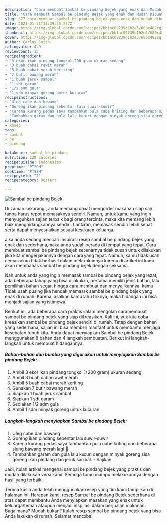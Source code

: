 ```yaml
---
description: "Cara membuat Sambal be pindang Bejek yang enak dan Mudah Dibuat"
title: "Cara membuat Sambal be pindang Bejek yang enak dan Mudah Dibuat"
slug: 677-cara-membuat-sambal-be-pindang-bejek-yang-enak-dan-mudah-dibuat
date: 2021-01-21T13:39:35.237Z
image: https://img-global.cpcdn.com/recipes/bb1ac09239d1b2e5/680x482cq70/sambal-be-pindang-bejek-foto-resep-utama.jpg
thumbnail: https://img-global.cpcdn.com/recipes/bb1ac09239d1b2e5/680x482cq70/sambal-be-pindang-bejek-foto-resep-utama.jpg
cover: https://img-global.cpcdn.com/recipes/bb1ac09239d1b2e5/680x482cq70/sambal-be-pindang-bejek-foto-resep-utama.jpg
author: Carlos Smith
ratingvalue: 4.9
reviewcount: 13
recipeingredient:
- "3 ekor ikan pindang tongkol 200 gram ukuran sedang"
- "3 buah cabai rawit merah"
- "5 buah cabai merah keriting"
- "7 butir bawang merah"
- "1 buah jeruk sambal"
- "1 sdt garam"
- "1/2 sdm gula"
- "1 sdm minyak goreng untuk kucuran"
recipeinstructions:
- "Uleg cabe dan bawang"
- "Goreng ikan pindang sebentar lalu suwir-suwir"
- "Karena kurang pedas saya tambahkan pula cabe kriting dan beberapa siung bawang merah lagi 🤭"
- "Tambahkan garam dan gula lalu kucuri dengan minyak goreng sisa goreng ikan pindang dan jeruk sambal. Sajikan"
categories:
- Resep
tags:
- sambal
- be
- pindang

katakunci: sambal be pindang 
nutrition: 120 calories
recipecuisine: Indonesian
preptime: "PT20M"
cooktime: "PT57M"
recipeyield: "2"
recipecategory: Dessert

---
```



![Sambal be pindang Bejek](https://img-global.cpcdn.com/recipes/bb1ac09239d1b2e5/680x482cq70/sambal-be-pindang-bejek-foto-resep-utama.jpg)

Di zaman  sekarang , anda memang dapat mengorder makanan siap saji tanpa harus repot memasaknya sendiri. Namun, untuk kamu yang ingin menyuguhkan sajian terbaik bagi orang tercinta, maka kita memang lebih baik menghidangkannya sendiri. Lantaran, memasak sendiri lebih sehat serta dapat menyesuaikan sesuai kesukaan keluarga.

Jika anda sedang mencari inspirasi resep sambal be pindang bejek yang enak dan sederhana,maka anda sudah berada di tempat yang tepat. Cara membuat sambal be pindang bejek  sebenarnya tidak susah untuk dilakukan jika kita mengerjakannya dengan cara yang tepat. Namun, kamu tidak usah cemas akan tidak berhasil dalam melakukannya 
karena di artikel ini kami akan membahas sambal be pindang bejek dengan seksama.  



Nah untuk anda yang ingin memasak sambal be pindang bejek yang lezat, ada beberapa tahap yang bisa dilakukan, pertama memilih jenis bahan, lalu pemilihan bahan segar, hingga cara membuat dan menyajikannya. kamu Tidak usah pusing jika hendak memasak sambal be pindang bejek yang enak di rumah. Karena, asalkan kamu  tahu triknya, maka hidangan ini bisa menjadi sajian yang istimewa.

Berikut ini, ada beberapa cara praktis  dalam mengolah caramembuat sambal be pindang bejek yang siap dikreasikan. Kali ini, yuk kita coba kreasikan sambal be pindang bejek sendiri di rumah. Tetap dengan bahan yang sederhana, sajian ini bisa memberi manfaat untuk membantu menjaga kesehatan tubuh kita. Anda dapat menyiapkan Sambal be pindang Bejek menggunakan 8 bahan dan 4 langkah pembuatan. Berikut ini langkah-langkah untuk membuat hidangannya.

<!--inarticleads1-->

##### Bahan-bahan dan bumbu yang digunakan untuk menyiapkan Sambal be pindang Bejek:

1. Ambil 3 ekor ikan pindang tongkol (±200 gram) ukuran sedang
1. Ambil 3 buah cabai rawit merah
1. Ambil 5 buah cabai merah keriting
1. Gunakan 7 butir bawang merah
1. Siapkan 1 buah jeruk sambal
1. Siapkan 1 sdt garam
1. Sediakan 1/2 sdm gula
1. Ambil 1 sdm minyak goreng untuk kucuran




<!--inarticleads2-->

##### Langkah-langkah menyiapkan Sambal be pindang Bejek:

1. Uleg cabe dan bawang
1. Goreng ikan pindang sebentar lalu suwir-suwir
1. Karena kurang pedas saya tambahkan pula cabe kriting dan beberapa siung bawang merah lagi 🤭
1. Tambahkan garam dan gula lalu kucuri dengan minyak goreng sisa goreng ikan pindang dan jeruk sambal. - Sajikan




Jadi, itulah artikel mengenai  sambal be pindang bejek  yang praktis dan mudah dilakukan versi kami. Semoga kamu mampu melakukannya dengan hasil yang terbaik. 

Terima kasih anda telah menggunakan resep yang tim kami tampilkan di halaman ini. Harapan kami, resep  Sambal be pindang Bejek sederhana di atas dapat membantu Anda menyiapkan masakan yang enak untuk keluarga/teman ataupun menjadi inspirasi dalam berjualan makanan. Bagaimana? Mudah bukan? Itulah resep sambal be pindang bejek yang bisa Anda lakukan di rumah. Selamat mencoba!

